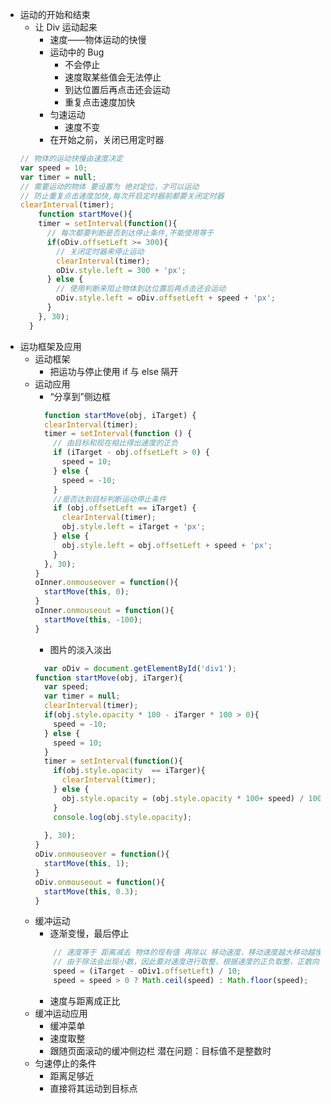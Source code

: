 - 运动的开始和结束
  - 让 Div 运动起来
      - 速度——物体运动的快慢
      - 运动中的 Bug
        - 不会停止
        - 速度取某些值会无法停止
        - 到达位置后再点击还会运动
        - 重复点击速度加快
      - 匀速运动
        - 速度不变
      - 在开始之前，关闭已用定时器
  ```javascript
  // 物体的运动快慢由速度决定
  var speed = 10;
  var timer = null;
  // 需要运动的物体 要设置为 绝对定位，才可以运动
  // 防止重复点击速度加快,每次开启定时器前都要关闭定时器
  clearInterval(timer);
      function startMove(){
      timer = setInterval(function(){
        // 每次都要判断是否到达停止条件,不能使用等于
        if(oDiv.offsetLeft >= 300){
          // 关闭定时器来停止运动
          clearInterval(timer);
          oDiv.style.left = 300 + 'px';
        } else {
          // 使用判断来阻止物体到达位置后再点击还会运动
          oDiv.style.left = oDiv.offsetLeft + speed + 'px';
        }
      }, 30);
    }
  ```
- 运功框架及应用
  - 运动框架 
    - 把运功与停止使用 if 与 else 隔开
  - 运动应用
    - “分享到”侧边框
    ```javascript
      function startMove(obj, iTarget) {
      clearInterval(timer);
      timer = setInterval(function () {
        // 由目标和现在相比得出速度的正负
        if (iTarget - obj.offsetLeft > 0) {
          speed = 10;
        } else {
          speed = -10;
        }
        //是否达到目标判断运动停止条件
        if (obj.offsetLeft == iTarget) {
          clearInterval(timer);
          obj.style.left = iTarget + 'px';
        } else {
          obj.style.left = obj.offsetLeft + speed + 'px';
        }
      }, 30);
    }
    oInner.onmouseover = function(){
      startMove(this, 0);
    }
    oInner.onmouseout = function(){
      startMove(this, -100);
    }
    ```
    - 图片的淡入淡出
    ```javascript
      var oDiv = document.getElementById('div1');
    function startMove(obj, iTarger){
      var speed;
      var timer = null;
      clearInterval(timer);
      if(obj.style.opacity * 100 - iTarger * 100 > 0){
        speed = -10;
      } else {
        speed = 10;
      }
      timer = setInterval(function(){
        if(obj.style.opacity  == iTarger){
          clearInterval(timer);
        } else {
          obj.style.opacity = (obj.style.opacity * 100+ speed) / 100;
        }
        console.log(obj.style.opacity);
        
      }, 30);
    }
    oDiv.onmouseover = function(){
      startMove(this, 1);
    }
    oDiv.onmouseout = function(){
      startMove(this, 0.3);
    }
    ```
  - 缓冲运动
    - 逐渐变慢，最后停止
    ```javascript
        // 速度等于 距离减去 物体的现有值 再除以 移动速度，移动速度越大移动越慢
        // 由于除法会出现小数，因此要对速度进行取整，根据速度的正负取整，正数向下取整，负数向上取整
        speed = (iTarget - oDiv1.offsetLeft) / 10;
        speed = speed > 0 ? Math.ceil(speed) : Math.floor(speed);
    ```
    - 速度与距离成正比
  - 缓冲运动应用
    - 缓冲菜单
    - 速度取整
    - 跟随页面滚动的缓冲侧边栏 潜在问题：目标值不是整数时
  - 匀速停止的条件
    - 距离足够近
    - 直接将其运动到目标点